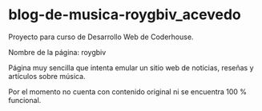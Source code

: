 # blog-de-musica-roygbiv_acevedo
Proyecto para curso de Desarrollo Web de Coderhouse.

Nombre de la página: roygbiv

Página muy sencilla que intenta emular un sitio web de noticias, reseñas y artículos sobre música.

Por el momento no cuenta con contenido original ni se encuentra 100 % funcional.
